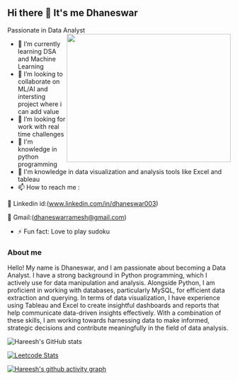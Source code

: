 ## Hi there 👋 It's me Dhaneswar 

Passionate in  Data Analyst
<img align="right" width="370" height="290" src="https://i.pinimg.com/originals/47/f0/34/47f0342cec72b800463bf003eac1257e.gif">
- 🌱 I’m currently learning DSA and Machine Learning
- 👯 I’m looking to collaborate on ML/AI and intersting project where i can add value
- 🤔 I’m looking for work with real time challenges
- 🔭 I'm knowledge in python programming
- 🔭 I'm knowledge in data visualization and analysis tools like Excel and tableau
- 📫 How to reach me :
  
🔭 Linkedin id:(www.linkedin.com/in/dhaneswar003)

🔭 Gmail:(dhaneswarramesh@gmail.com)
- ⚡ Fun fact:  Love to play  sudoku
### About me
Hello! My name is Dhaneswar, and I am passionate about becoming a Data Analyst.
I have a strong background in Python programming, which I actively use for data
manipulation and analysis. Alongside Python, I am proficient in working with 
databases, particularly MySQL, for efficient data extraction and querying.
In terms of data visualization, I have experience using Tableau and Excel to
create insightful dashboards and reports that help communicate data-driven
insights effectively. With a combination of these skills, I am working towards
harnessing data to make informed, strategic decisions and contribute meaningfully
in the field of data analysis.



![Hareesh's GitHub stats](https://github-readme-stats.vercel.app/api?username=hareesh-r&theme=dark&show_icons=true&&hide=issues,contribs)

[![Leetcode Stats](https://leetcard.jacoblin.cool/hareeshprogrammer?ext=contest&theme=dark)](https://leetcode.com/hareeshprogrammer)

[![Hareesh's github activity graph](https://github-readme-activity-graph.vercel.app/graph?username=hareesh-r&bg_color=000000&color=ffffff&line=51f565&point=ffffff&area=true&hide_border=true)](https://github.com/ashutosh00710/github-readme-activity-graph)
